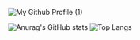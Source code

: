 
![My Github Profile (1)](https://github.com/user-attachments/assets/28e44c69-450d-4ed6-9bfa-ac942b074ee6)

![Anurag's GitHub stats](https://github-readme-stats.vercel.app/api?username=RGvirer&show_icons=true&count_private=true&theme=dark&title_color=90ee90)
![Top Langs](https://github-readme-stats.vercel.app/api/top-langs/?username=RGvirer&show_icons=true&theme=dark&layout=compact&count_private=true&langs_count=8&title_color=90ee90)



